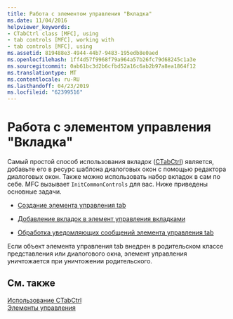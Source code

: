 ```yaml
---
title: Работа с элементом управления "Вкладка"
ms.date: 11/04/2016
helpviewer_keywords:
- CTabCtrl class [MFC], using
- tab controls [MFC], working with
- tab controls [MFC], using
ms.assetid: 819488e3-4944-44b7-9483-195edb8e0aed
ms.openlocfilehash: 1ff4d57f9968f79a964a57b26fc79d68245c1a3e
ms.sourcegitcommit: 0ab61bc3d2b6cfbd52a16c6ab2b97a8ea1864f12
ms.translationtype: MT
ms.contentlocale: ru-RU
ms.lasthandoff: 04/23/2019
ms.locfileid: "62399516"
---
```

# <a name="working-with-a-tab-control"></a>Работа с элементом управления "Вкладка"

Самый простой способ использования вкладок ([CTabCtrl](../mfc/reference/ctabctrl-class.md)) является, добавьте его в ресурс шаблона диалоговых окон с помощью редактора диалоговых окон. Также можно использовать набор вкладок в сам по себе. MFC вызывает `InitCommonControls` для вас. Ниже приведены основные задачи.

- [Создание элемента управления tab](../mfc/creating-the-tab-control.md)

- [Добавление вкладок в элемент управления вкладками](../mfc/adding-tabs-to-a-tab-control.md)

- [Обработка уведомляющих сообщений элемента управления tab](../mfc/processing-tab-control-notification-messages.md)

Если объект элемента управления tab внедрен в родительском классе представления или диалогового окна, элемент управления уничтожается при уничтожении родительского.

## <a name="see-also"></a>См. также

[Использование CTabCtrl](../mfc/using-ctabctrl.md)<br/>
[Элементы управления](../mfc/controls-mfc.md)
